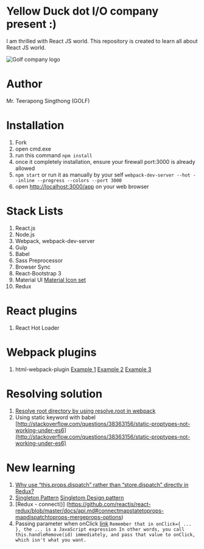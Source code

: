 # Yellow Duck dot I/O company present :)
I am thrilled with React JS world. This repository is created to learn all about React JS world.

![Golf company logo](https://raw.githubusercontent.com/iamgoangle/york-town-react-js/master/assets/images/iamgoangle-logo.png)

# Author
Mr. Teerapong Singthong (GOLF)

# Installation
1. Fork
2. open cmd.exe
3. run this command `npm install`
4. once it completely installation, ensure your firewall port:3000 is already allowed
5. `npm start` or run it as manually by your self `webpack-dev-server --hot --inline --progress --colors --port 3000`
6. open [http://localhost:3000/app](http://localhost:3000/app) on your web browser

# Stack Lists
1. React.js
2. Node.js
3. Webpack, webpack-dev-server
4. Gulp
5. Babel
6. Sass Preprocessor
7. Browser Sync
8. React-Bootstrap 3
9. Material UI [Material Icon set](https://design.google.com/icons/)
10. Redux

# React plugins
1. React Hot Loader

# Webpack plugins
1. html-webpack-plugin [Example 1](http://javascriptplayground.com/blog/2016/07/webpack-html-plugin/)
[Example 2](https://github.com/ampedandwired/html-webpack-plugin) [Example 3 ](https://www.jonathan-petitcolas.com/2016/01/23/webpack-html-plugin-in-a-nutshell.html)

# Resolving solution
1. [Resolve root directory by using resolve.root in webpack](https://medium.com/@goangle/webpack-resolve-import-require-path-that-refers-to-root-directory-by-resolve-root-1775fdc5723b#.pzvy0cq0e)
2. Using static keyword with babel [http://stackoverflow.com/questions/38363156/static-proptypes-not-working-under-es6](http://stackoverflow.com/questions/38363156/static-proptypes-not-working-under-es6)

# New learning
1. [Why use “this.props.dispatch” rather than “store.dispatch” directly in Redux?](http://stackoverflow.com/questions/33221634/why-use-this-props-dispatch-rather-than-store-dispatch-directly-in-redux)
2. [Singleton Pattern](https://en.wikipedia.org/wiki/Singleton_pattern) [Singletom Design pattern](https://sourcemaking.com/design_patterns/singleton)
3. [Redux - connect()] (https://github.com/reactjs/react-redux/blob/master/docs/api.md#connectmapstatetoprops-mapdispatchtoprops-mergeprops-options)
4. Passing parameter when onClick [link](http://stackoverflow.com/questions/34350988/react-passing-parameter-via-onclick-event-using-es6-syntax) `Remember that in onClick={ ... }, the ... is a JavaScript expression In other words, you call this.handleRemove(id) immediately, and pass that value to onClick, which isn't what you want.`
